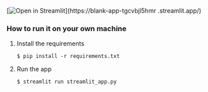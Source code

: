 
[![Open in Streamlit](https://static.streamlit.io/badges/streamlit_badge_black_white.svg)](https://blank-app-tgcvbjl5hmr
.streamlit.app/)

### How to run it on your own machine

1. Install the requirements

   ```
   $ pip install -r requirements.txt
   ```

2. Run the app

   ```
   $ streamlit run streamlit_app.py
   ```
